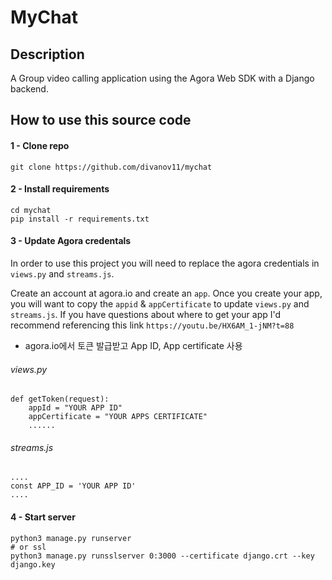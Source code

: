 # MyChat

## Description

A Group video calling application using the Agora Web SDK with a Django backend.

## How to use this source code

#### 1 - Clone repo

```
git clone https://github.com/divanov11/mychat
```

#### 2 - Install requirements

```
cd mychat
pip install -r requirements.txt
```

#### 3 - Update Agora credentals

In order to use this project you will need to replace the agora credentials in `views.py` and `streams.js`.

Create an account at agora.io and create an `app`. Once you create your app, you will want to copy the `appid` & `appCertificate` to update `views.py` and `streams.js`. If you have questions about where to get your app I'd recommend referencing this link `https://youtu.be/HX6AM_1-jNM?t=88`

- agora.io에서 토큰 발급받고 App ID, App certificate 사용

###### views.py

```
def getToken(request):
    appId = "YOUR APP ID"
    appCertificate = "YOUR APPS CERTIFICATE"
    ......
```

###### streams.js

```
....
const APP_ID = 'YOUR APP ID'
....
```

#### 4 - Start server

```
python3 manage.py runserver
# or ssl
python3 manage.py runsslserver 0:3000 --certificate django.crt --key django.key
```
